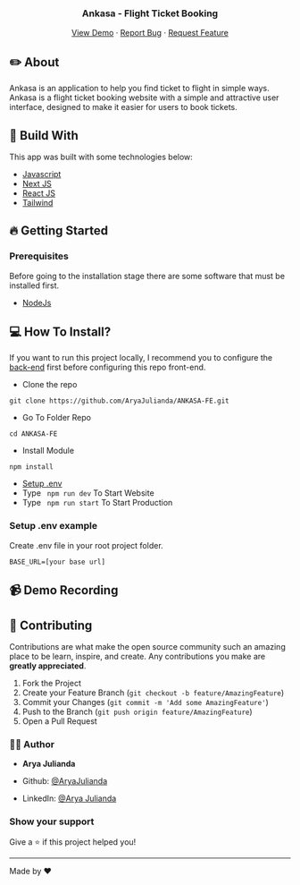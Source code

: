 <!-- <div id="top"></div> -->

<!-- PROJECT LOGO -->
<!-- <br /> -->
<div align="center">
  <h3 align="center">Ankasa - Flight Ticket Booking</h3>

  <p align="center">
    <a href="https://ankasa-next-js.vercel.app/">View Demo</a>
    ·
    <a href="https://github.com/AryaJulianda/ANKASA-FE/issues">Report Bug</a>
    ·
    <a href="https://github.com/AryaJulianda/ANKASA-FE/issues">Request Feature</a>
  </p>
</div>



<!-- ABOUT THE PROJECT -->

## ✏️ About
Ankasa is an application to help you find ticket to flight in simple ways. Ankasa is a flight ticket booking website with a simple and attractive user interface, designed to make it easier for users to book tickets.

## 🔖 Build With
This app was built with some technologies below:

- [Javascript](https://www.javascript.com/)
- [Next JS](https://nextjs.org)
- [React JS](https://react.dev)
- [Tailwind](https://tailwindcss.com)

## 🔥 Getting Started

### Prerequisites

Before going to the installation stage there are some software that must be installed first.

- [NodeJs](https://nodejs.org/en/download/)


## 💻 How To Install?

If you want to run this project locally, I recommend you to configure the [back-end](https://github.com/eanp/bookflight) first before configuring this repo front-end.

- Clone the repo

```
git clone https://github.com/AryaJulianda/ANKASA-FE.git
```

- Go To Folder Repo

```
cd ANKASA-FE
```

- Install Module

```
npm install
```

- <a href="#setup-env">Setup .env</a>
- Type ` npm run dev` To Start Website
- Type ` npm run start` To Start Production

### Setup .env example

Create .env file in your root project folder.

```
BASE_URL=[your base url]

```







## 📹 Demo Recording


## 🍻 Contributing

Contributions are what make the open source community such an amazing place to be learn, inspire, and create. Any contributions you make are **greatly appreciated**.

1. Fork the Project
2. Create your Feature Branch (`git checkout -b feature/AmazingFeature`)
3. Commit your Changes (`git commit -m 'Add some AmazingFeature'`)
4. Push to the Branch (`git push origin feature/AmazingFeature`)
5. Open a Pull Request


### 👨‍💻 Author

* **Arya Julianda**

* Github: [@AryaJulianda](https://github.com/AryaJulianda)
* LinkedIn: [@Arya Julianda](https://www.linkedin.com/in/aryajulianda)

### Show your support

Give a ⭐️ if this project helped you!

***
Made by ❤️ 
